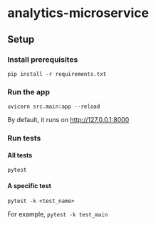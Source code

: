 # analytics-microservice

## Setup

### Install prerequisites

```shell
pip install -r requirements.txt
```

### Run the app

```shell
uvicorn src.main:app --reload
```

By default, it runs on http://127.0.0.1:8000

### Run tests

#### All tests

```shell
pytest
```

#### A specific test

```shell
pytest -k <test_name>
```

For example, `pytest -k test_main`

